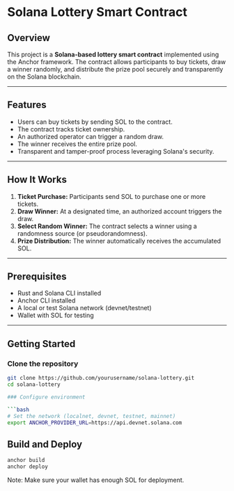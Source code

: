 # Solana Lottery Smart Contract

## Overview
This project is a **Solana-based lottery smart contract** implemented using the Anchor framework. The contract allows participants to buy tickets, draw a winner randomly, and distribute the prize pool securely and transparently on the Solana blockchain.

---

## Features
- Users can buy tickets by sending SOL to the contract.
- The contract tracks ticket ownership.
- An authorized operator can trigger a random draw.
- The winner receives the entire prize pool.
- Transparent and tamper-proof process leveraging Solana's security.

---

## How It Works

1. **Ticket Purchase:** Participants send SOL to purchase one or more tickets.
2. **Draw Winner:** At a designated time, an authorized account triggers the draw.
3. **Select Random Winner:** The contract selects a winner using a randomness source (or pseudorandomness).
4. **Prize Distribution:** The winner automatically receives the accumulated SOL.

---

## Prerequisites

- Rust and Solana CLI installed
- Anchor CLI installed
- A local or test Solana network (devnet/testnet)
- Wallet with SOL for testing

---

## Getting Started

### Clone the repository

```bash  
git clone https://github.com/yourusername/solana-lottery.git  
cd solana-lottery

### Configure environment

```bash
# Set the network (localnet, devnet, testnet, mainnet)
export ANCHOR_PROVIDER_URL=https://api.devnet.solana.com
```

## Build and Deploy

```bash
anchor build
anchor deploy
```
Note: Make sure your wallet has enough SOL for deployment.
